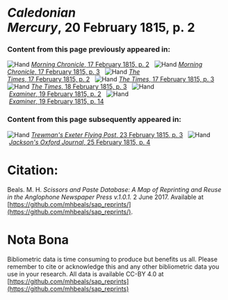 # *Caledonian Mercury*, 20 February 1815, p. 2  
  
### Content from this page previously appeared in:  
![Hand](http://scissorsandpaste.net/wp-content/uploads/2017/06/smallhandpointer.png) [*Morning Chronicle*, 17 February 1815, p. 2](https://mhbeals.github.io/sap_html/Morning-Chronicle/Morning-Chronicle-17-February-1815-p-2)  
![Hand](http://scissorsandpaste.net/wp-content/uploads/2017/06/smallhandpointer.png) [*Morning Chronicle*, 17 February 1815, p. 3](https://mhbeals.github.io/sap_html/Morning-Chronicle/Morning-Chronicle-17-February-1815-p-3)  
![Hand](http://scissorsandpaste.net/wp-content/uploads/2017/06/smallhandpointer.png) [*The Times*, 17 February 1815, p. 2](https://mhbeals.github.io/sap_html/The-Times/The-Times-17-February-1815-p-2)  
![Hand](http://scissorsandpaste.net/wp-content/uploads/2017/06/smallhandpointer.png) [*The Times*, 17 February 1815, p. 3](https://mhbeals.github.io/sap_html/The-Times/The-Times-17-February-1815-p-3)  
![Hand](http://scissorsandpaste.net/wp-content/uploads/2017/06/smallhandpointer.png) [*The Times*, 18 February 1815, p. 3](https://mhbeals.github.io/sap_html/The-Times/The-Times-18-February-1815-p-3)  
![Hand](http://scissorsandpaste.net/wp-content/uploads/2017/06/smallhandpointer.png) [*Examiner*, 19 February 1815, p. 2](https://mhbeals.github.io/sap_html/Examiner/Examiner-19-February-1815-p-2)  
![Hand](http://scissorsandpaste.net/wp-content/uploads/2017/06/smallhandpointer.png) [*Examiner*, 19 February 1815, p. 14](https://mhbeals.github.io/sap_html/Examiner/Examiner-19-February-1815-p-14)  
  
### Content from this page subsequently appeared in:  
![Hand](http://scissorsandpaste.net/wp-content/uploads/2017/06/smallhandpointer.png) [*Trewman's Exeter Flying Post*, 23 February 1815, p. 3](https://mhbeals.github.io/sap_html/Trewman's-Exeter-Flying-Post/Trewman's-Exeter-Flying-Post-23-February-1815-p-3)  
![Hand](http://scissorsandpaste.net/wp-content/uploads/2017/06/smallhandpointer.png) [*Jackson's Oxford Journal*, 25 February 1815, p. 4](https://mhbeals.github.io/sap_html/Jackson's-Oxford-Journal/Jackson's-Oxford-Journal-25-February-1815-p-4)  


# Citation: 

Beals. M. H. *Scissors and Paste Database: A Map of Reprinting and Reuse in the Anglophone Newspaper Press v.1.0.1.* 2 June 2017. Available at [https://github.com/mhbeals/sap_reprints/](https://github.com/mhbeals/sap_reprints/). 

# Nota Bona

Bibliometric data is time consuming to produce but benefits us all. Please remember to cite or acknowledge this and any other bibliometric data you use in your research. All data is available CC-BY 4.0 at [https://github.com/mhbeals/sap_reprints](https://github.com/mhbeals/sap_reprints)